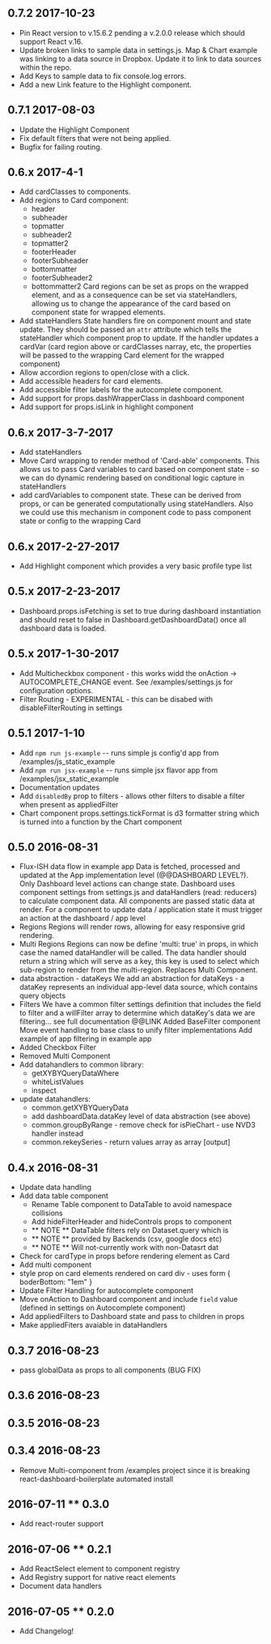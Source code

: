 0.7.2 2017-10-23
----------------
- Pin React version to v.15.6.2 pending a v.2.0.0 release which should support React v.16.
- Update broken links to sample data in settings.js. Map & Chart example was linking to a data source in Dropbox. Update it to link to data sources within the repo.
- Add Keys to sample data to fix console.log errors.
- Add a new Link feature to the Highlight component.

0.7.1 2017-08-03
----------------
- Update the Highlight Component
- Fix default filters that were not being applied.
- Bugfix for failing routing.

0.6.x 2017-4-1
------
- Add cardClasses to components.
- Add regions to Card component:
  * header
  * subheader
  * topmatter
  * subheader2
  * topmatter2
  * footerHeader
  * footerSubheader
  * bottommatter
  * footerSubheader2
  * bottommatter2
Card regions can be set as props on the wrapped element, and as a consequence can be set via stateHandlers, allowing us to change the appearance of the card based on component state for wrapped elements.
- Add stateHandlers
State handlers fire on component mount and state update. They should be passed an `attr` attribute which tells the stateHandler which component prop to update. If the handler updates a cardVar (card region above or cardClasses narray, etc, the properties will be passed to the wrapping Card element for the wrapped component)
- Allow accordion regions to open/close with a click.
- Add accessible headers for card elements.
- Add accessible filter labels for the autocomplete component.
- Add support for props.dashWrapperClass in dashboard component
- Add support for props.isLink in highlight component

0.6.x 2017-3-7-2017 
-------------------
- Add stateHandlers
- Move Card wrapping to render method of 'Card-able' components. This allows
us to pass Card variables to card based on component state - so we can do
dynamic rendering based on conditional logic capture in stateHandlers
- add cardVariables to component state. These can be derived from props, or
can be generated computationally using stateHandlers. Also we could use this
mechanism in component code to pass component state or config  to the wrapping
Card

0.6.x 2017-2-27-2017 
--------------------
- Add Highlight component which provides a very basic profile type list

0.5.x 2017-2-23-2017
--------------------
- Dashboard.props.isFetching is set to true during dashboard instantiation and
should reset to false in Dashboard.getDashboardData() once all dashboard data
is loaded. 

0.5.x 2017-1-30-2017
--------------------
- Add Multicheckbox component - this works widd the onAction ->
AUTOCOMPLETE_CHANGE event. See /examples/settings.js for configuration
options.
- Filter Routing - EXPERIMENTAL - this can be disabed with
disableFilterRouting in settings

0.5.1 2017-1-10
---------------
- Add `npm run js-example` -- runs simple js config'd app from
/examples/js_static_example
- Add `npm run jsx-example` -- runs simple jsx flavor app from
/examples/jsx_static_example
- Documentation updates
- Add `disabledBy` prop to filters - allows other filters to disable a filter
when present as appliedFilter
- Chart component props.settings.tickFormat is d3 formatter string which is
turned into a function by the Chart component

0.5.0 2016-08-31
----------------
- Flux-ISH data flow in example app
Data is fetched, processed and updated at the App implementation level
(@@DASHBOARD LEVEL?). 
Only Dashboard level actions can change state.
Dashboard uses component settings from settings.js and dataHandlers (read:
reducers) to calculate component data. 
All components are passed static data at render.
For a component to update data / application state it must trigger an action
at the dashboard / app level
- Regions
Regions will render rows, allowing for easy responsive grid rendering.
- Multi Regions
Regions can now be define 'multi: true' in props, in which case the named
dataHandler will be called. The data handler should return a string which will
serve as a key, this key is used to select which sub-region to render from the
multi-region. Replaces Multi Component.
- data abstraction - dataKeys
We add an abstraction for dataKeys - a dataKey represents an individual
app-level data source, which contains query objects
- Filters
We have a common filter settings definition that includes the field to filter
and a willFilter array to determine which dataKey's data we are filtering...
see full documentation @@LINK 
Added BaseFilter component 
Move event handling to base class to unify filter implementations
Add example of app filtering in example app
- Added Checkbox Filter
- Removed Multi Component
- Add datahandlers to common library:
    - getXYBYQueryDataWhere
    - whiteListValues
    - inspect
- update datahandlers:
    - common.getXYBYQueryData 
    - add dashboardData.dataKey level of data abstraction (see
above)
    - common.groupByRange - remove check for isPieChart - use NVD3 handler instead
    - common.rekeySeries - return values array as array [output]

0.4.x 2016-08-31 
----------------
- Update data handling
- Add data table component
    - Rename Table component to DataTable to avoid namespace collisions
    - Add hideFilterHeader and hideControls props to component
    - ** NOTE ** DataTable filters rely on Dataset.query which is
    - ** NOTE ** provided by Backends (csv, google docs etc)
    - ** NOTE ** Will not-currently work with non-Datasrt dat
- Check for cardType in props before rendering element as Card
- Add multi component
- style prop on card elements rendered on card div - uses form { boderBottom:
 "1em" }
- Update Filter Handling for autocomplete component
- Move onAction to Dashboard component and include `field` value 
(defined in settings on Autocomplete component)
- Add appliedFilters to Dashboard state and pass to children in props
- Make appliedFiters avaiable in dataHandlers

0.3.7 2016-08-23
----------------
- pass globalData as props to all components (BUG FIX)

0.3.6 2016-08-23
----------------

0.3.5 2016-08-23
----------------

0.3.4 2016-08-23
----------------
- Remove Multi-component from /examples project since it is breaking
react-dashboard-boilerplate automated install

2016-07-11 ** 0.3.0
-------------------
- Add react-router support

2016-07-06 ** 0.2.1
-------------------
- Add ReactSelect element to component registry
- Add Registry support for native react elements
- Document data handlers

2016-07-05 ** 0.2.0
-------------------
- Add Changelog!
